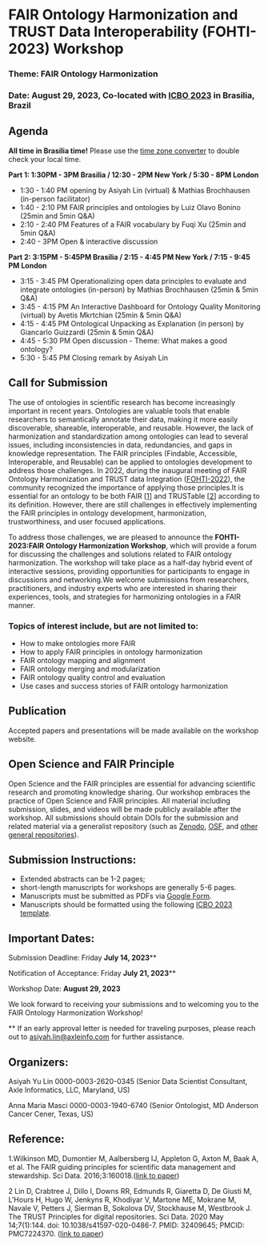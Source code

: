 # FAIR Ontology Harmonization and TRUST Data Interoperability (FOHTI-2023) Workshop
### Theme: FAIR Ontology Harmonization 
### Date: August 29, 2023, Co-located with [ICBO 2023](https://www.icbo2023.ncor-brasil.org) in Brasilia, Brazil

## Agenda
**All time in Brasilia time!** Please use the [time zone converter](https://www.worldtimebuddy.com/?pl=1&lid=3469058,12,2643743,5128581&h=3469058&hf=1) to double check your local time.


**Part 1: 1:30PM - 3PM Brasilia / 12:30 - 2PM New York / 5:30 - 8PM London**

 - 1:30 - 1:40 PM opening by Asiyah Lin (virtual) & Mathias Brochhausen (in-person facilitator)<br>
 - 1:40 - 2:10 PM FAIR principles and ontologies by Luiz Olavo Bonino (25min and 5min Q&A)
 - 2:10 - 2:40 PM Features of a FAIR vocabulary by Fuqi Xu (25min and 5min Q&A)
 - 2:40 - 3PM Open & interactive discussion

**Part 2: 3:15PM - 5:45PM Brasilia / 2:15 - 4:45 PM New York / 7:15 - 9:45 PM London**

 - 3:15 - 3:45 PM Operationalizing open data principles to evaluate and integrate ontologies (in-person) by Mathias Brochhausen (25min & 5min Q&A)
 - 3:45 - 4:15 PM An Interactive Dashboard for Ontology Quality Monitoring (virtual) by Avetis Mkrtchian (25min & 5min Q&A)
 - 4:15 - 4:45 PM Ontological Unpacking as Explanation  (in person) by Giancarlo Guizzardi  (25min & 5min Q&A)
 - 4:45 - 5:30 PM Open discussion - Theme: What makes a good ontology?  
 - 5:30 - 5:45 PM Closing remark by Asiyah Lin




## Call for Submission 

The use of ontologies in scientific research has become increasingly important in recent years. Ontologies are valuable tools that enable researchers to semantically annotate their data, making it more easily discoverable, shareable, interoperable, and reusable. However, the lack of harmonization and standardization among ontologies can lead to several issues, including inconsistencies in data, redundancies, and gaps in knowledge representation. The FAIR principles (Findable, Accessible, Interoperable, and Reusable) can be applied to ontologies development to address those challenges. In 2022, during the inaugural meeting of FAIR Ontology Harmonization and TRUST data Integration ([FOHTI-2022](https://fohti.github.io/FOHTI-2022/)), the community recognized the importance of applying those principles.It is essential for an ontology to be both FAIR [[1](https://www.nature.com/articles/sdata201618)] and TRUSTable [[2](https://www.nature.com/articles/s41597-020-0486-7)] according to its definition. However, there are still challenges in effectively implementing the FAIR principles in ontology development, harmonization, trustworthiness, and user focused applications.

To address those challenges, we are pleased to announce the **FOHTI-2023:FAIR Ontology Harmonization Workshop**, which will provide a forum for discussing the challenges and solutions related to FAIR ontology harmonization. The workshop will take place as a half-day hybrid event of interactive sessions, providing opportunities for participants to engage in discussions and networking.We welcome submissions from researchers, practitioners, and industry experts who are interested in sharing their experiences, tools, and strategies for harmonizing ontologies in a FAIR manner.

### Topics of interest include, but are not limited to:
- How to make ontologies more FAIR
- How to apply FAIR principles in ontology harmonization
- FAIR ontology mapping and alignment
- FAIR ontology merging and modularization
- FAIR ontology quality control and evaluation
- Use cases and success stories of FAIR ontology harmonization

## Publication
Accepted papers and presentations will be made available on the workshop website.

## Open Science and FAIR Principle
Open Science and the FAIR principles are essential for advancing scientific research and promoting knowledge sharing. Our workshop embraces the practice of Open Science and FAIR principles. All material including submission, slides, and videos will be made publicly available after the workshop. All submissions should obtain DOIs for the submission and related material via a generalist repository (such as [Zenodo](https://zenodo.org/), [OSF](https://osf.io/), and [other general repositories](https://www.nlm.nih.gov/NIHbmic/generalist_repositories.html)).

## Submission Instructions: 
- Extended abstracts can be 1-2 pages; 
- short-length manuscripts for workshops are generally 5-6 pages.
- Manuscripts must be submitted as PDFs via [Google Form](https://forms.gle/2rSkez3iNrKYNois5).
- Manuscripts should be formatted using the following [ICBO 2023 template](https://www.icbo2023.ncor-brasil.org/call.html#callForSubmissions).  

## Important Dates: 
Submission Deadline: Friday **July 14, 2023****

Notification of Acceptance: Friday **July 21, 2023****

Workshop Date: **August 29, 2023**

We look forward to receiving your submissions and to welcoming you to the FAIR Ontology Harmonization Workshop!

** If an early approval letter is needed for traveling purposes, please reach out to asiyah.lin@axleinfo.com for further assistance. 

## Organizers: 
Asiyah Yu Lin  0000-0003-2620-0345 (Senior Data Scientist Consultant, Axle Informatics, LLC, Maryland, US)

Anna Maria Masci  0000-0003-1940-6740 (Senior Ontologist, MD Anderson Cancer Cener, Texas, US)


## Reference:
1.Wilkinson MD, Dumontier M, Aalbersberg IJ, Appleton G, Axton M, Baak A, et al. The FAIR guiding principles for scientific data management and stewardship. Sci Data. 2016;3:160018.([link to paper](https://www.nature.com/articles/sdata201618))

2 Lin D, Crabtree J, Dillo I, Downs RR, Edmunds R, Giaretta D, De Giusti M, L'Hours H, Hugo W, Jenkyns R, Khodiyar V, Martone ME, Mokrane M, Navale V, Petters J, Sierman B, Sokolova DV, Stockhause M, Westbrook J. The TRUST Principles for digital repositories. Sci Data. 2020 May 14;7(1):144. doi: 10.1038/s41597-020-0486-7. PMID: 32409645; PMCID: PMC7224370. ([link to paper](https://www.nature.com/articles/s41597-020-0486-7)) 

